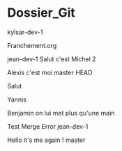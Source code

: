 # Dossier_Git

 kylsar-dev-1

Franchement.org

jean-dev-1
 <t>Salut c'est Michel 2</t>

Alexis c'est moi
master
 HEAD

Salut

Yannis



Benjamin on lui met plus qu'une main

Test Merge Error
 jean-dev-1

Hello it's me again !
 master
